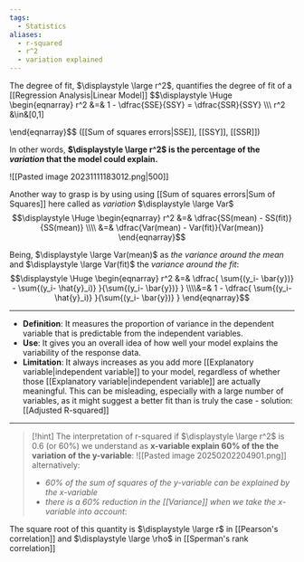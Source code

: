 ```yaml
---
tags:
  - Statistics
aliases:
  - r-squared
  - r^2
  - variation explained
---
```

The degree of fit, $\displaystyle \large r^2$, quantifies the degree of fit of a [[Regression Analysis|Linear Model]]
$$\displaystyle \Huge \begin{eqnarray} 
r^2 &=& 1 - \dfrac{SSE}{SSY} = \dfrac{SSR}{SSY} 
\\\\\ r^2 &\in&[0,1]

\end{eqnarray}$$
([[Sum of squares errors|SSE]], [[SSY]], [[SSR]])

In other words, **$\displaystyle \large r^2$ is the percentage of the *variation* that the model could explain.**

![[Pasted image 20231111183012.png|500]]

Another way to grasp is by using using [[Sum of squares errors|Sum of Squares]] here called as *variation* $\displaystyle \large Var$
$$\displaystyle \Huge \begin{eqnarray} 
r^2 
&=& \dfrac{SS(mean) - SS(fit)}{SS(mean)}
\\\\
&=& \dfrac{Var(mean) - Var(fit)}{Var(mean)}
\end{eqnarray}$$

Being, $\displaystyle \large Var(mean)$ as *the variance around the mean* and $\displaystyle \large Var(fit)$ the *variance around the fit*:
$$\displaystyle \Huge \begin{eqnarray} 
r^2 &=& 
\dfrac{ \sum{(y_i- \bar{y})} - \sum{(y_i- \hat{y}_i)} }{\sum{(y_i- \bar{y})} }
\\\\&=&
1 - \dfrac{ \sum{(y_i- \hat{y}_i)} }{\sum{(y_i- \bar{y})} }
\end{eqnarray}$$

---

- **Definition**: It measures the proportion of variance in the dependent variable that is predictable from the independent variables.
- **Use**: It gives you an overall idea of how well your model explains the variability of the response data.
- **Limitation**: It always increases as you add more [[Explanatory variable|independent variable]] to your model, regardless of whether those [[Explanatory variable|independent variable]] are actually meaningful. This can be misleading, especially with a large number of variables, as it might suggest a better fit than is truly the case - solution: [[Adjusted R-squared]]
---

>[!hint] The interpretation of r-squared
> if $\displaystyle \large r^2$ is 0.6 (or 60%) we understand as **x-variable explain 60% of the the variation of the y-variable**:
> ![[Pasted image 20250202204901.png]]
> alternatively:
> - *60% of the sum of squares of the y-variable can be explained by the x-variable*
> - *there is a 60% reduction in the [[Variance]] when we take the x-variable into account*:

The square root of this quantity is $\displaystyle \large r$ in [[Pearson's correlation]] and $\displaystyle \large \rho$ in [[Sperman's rank correlation]]
